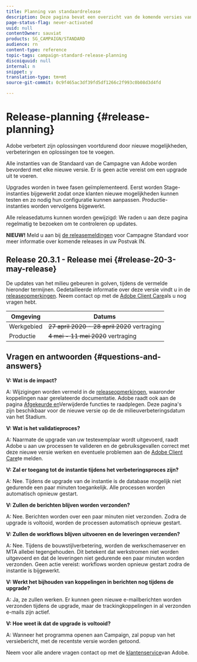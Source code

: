 ```yaml
---
title: Planning van standaardrelease
description: Deze pagina bevat een overzicht van de komende versies van Adobe Campagne Standard.
page-status-flag: never-activated
uuid: null
contentOwner: sauviat
products: SG_CAMPAIGN/STANDARD
audience: rn
content-type: reference
topic-tags: campaign-standard-release-planning
discoiquuid: null
internal: n
snippet: y
translation-type: tm+mt
source-git-commit: 0c9f465ac3df39fd5df1266c2f993c0b08d3d4fd

---
```



# Release-planning {#release-planning}

Adobe verbetert zijn oplossingen voortdurend door nieuwe mogelijkheden, verbeteringen en oplossingen toe te voegen.

Alle instanties van de Standaard van de Campagne van Adobe worden bevorderd met elke nieuwe versie. Er is geen actie vereist om een upgrade uit te voeren.

Upgrades worden in twee fasen geïmplementeerd. Eerst worden Stage-instanties bijgewerkt zodat onze klanten nieuwe mogelijkheden kunnen testen en zo nodig hun configuratie kunnen aanpassen. Productie-instanties worden vervolgens bijgewerkt.

Alle releasedatums kunnen worden gewijzigd: We raden u aan deze pagina regelmatig te bezoeken om te controleren op updates.

**NIEUW!** Meld u aan bij [de releasemeldingen](http://amc-mkt-prod1-t.adobe-campaign.com/lp/LP25?service=%40rZ5cqp2DgNzrgz0alKPInakNbPSTeJYozZYnS7Wbs802u4GlISkHZX4omtK00nAU6xzZ6luEWQzr7kQ9pkCwJYumWkU) voor Campagne Standard voor meer informatie over komende releases in uw Postvak IN.

## Release 20.3.1 - Release mei {#release-20-3-may-release}

De updates van het milieu gebeuren in golven, tijdens de vermelde hieronder termijnen. Gedetailleerde informatie over deze versie vindt u in de [releaseopmerkingen](../../rn/using/release-notes.md). Neem contact op met de [Adobe Client Care](https://support.neolane.net/webApp/extranetLogin)als u nog vragen hebt.

<table>
 <thead>
  <tr>
   <th> Omgeving<br /> </th>
   <th> Datums<br /> </th>
  </tr>
 </thead>
 <tbody>
  <tr>
   <td>Werkgebied<br /> </td>
   <td><s>27 april 2020 - 28 april 2020</s> vertraging<br /> </td>
  </tr>
  <tr>
   <td> Productie<br /> </td>
   <td><s>4 mei - 11 mei 2020</s> vertraging<br /> </td>
  </tr>
 </tbody>
</table>



## Vragen en antwoorden {#questions-and-answers}

**V: Wat is de impact?**

A: Wijzigingen worden vermeld in de [releaseopmerkingen](../../rn/using/release-notes.md), waaronder koppelingen naar gerelateerde documentatie. Adobe raadt ook aan de pagina [Afgekeurde en](https://helpx.adobe.com/campaign/kb/acs-deprecated-and-removed-features.html)Verwijderde functies te raadplegen. Deze pagina&#39;s zijn beschikbaar voor de nieuwe versie op de de milieuverbeteringsdatum van het Stadium.

**V: Wat is het validatieproces?**

A: Naarmate de upgrade van uw testexemplaar wordt uitgevoerd, raadt Adobe u aan uw processen te valideren en de gebruiksgevallen correct met deze nieuwe versie werken en eventuele problemen aan de [Adobe Client Care](https://support.neolane.net/webApp/extranetLogin)te melden.

**V: Zal er toegang tot de instantie tijdens het verbeteringsproces zijn?**

A: Nee. Tijdens de upgrade van de instantie is de database mogelijk niet gedurende een paar minuten toegankelijk. Alle processen worden automatisch opnieuw gestart.

**V: Zullen de berichten blijven worden verzonden?**

A: Nee. Berichten worden over een paar minuten niet verzonden. Zodra de upgrade is voltooid, worden de processen automatisch opnieuw gestart.

**V: Zullen de workflows blijven uitvoeren en de leveringen verzenden?**

A: Nee. Tijdens de bouwstijlverbetering, worden de werkschemaserver en MTA allebei tegengehouden. Dit betekent dat werkstromen niet worden uitgevoerd en dat de leveringen niet gedurende een paar minuten worden verzonden. Geen actie vereist: workflows worden opnieuw gestart zodra de instantie is bijgewerkt.

**V: Werkt het bijhouden van koppelingen in berichten nog tijdens de upgrade?**

A: Ja, ze zullen werken. Er kunnen geen nieuwe e-mailberichten worden verzonden tijdens de upgrade, maar de trackingkoppelingen in al verzonden e-mails zijn actief.

**V: Hoe weet ik dat de upgrade is voltooid?**

A: Wanneer het programma openen aan Campaign, zal popup van het versiebericht, met de recentste versie worden getoond.

Neem voor alle andere vragen contact op met de [klantenservice](https://support.neolane.net/webApp/extranetLogin)van Adobe.
